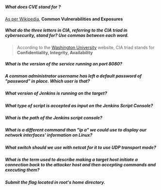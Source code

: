  
##### What does CVE stand for ?
[As per Wikipedia](https://en.wikipedia.org/wiki/Common_Vulnerabilities_and_Exposures), **Common Vulnerabilities and Exposures**
##### What do the three letters in CIA, referring to the CIA triad in cybersecurity, stand for? Use commas between each word.
>According to the [Washington University](https://informationsecurity.wustl.edu/items/confidentiality-integrity-and-availability-the-cia-triad/#:~:text=The%20CIA%20Triad%E2%80%94Confidentiality%2C%20Integrity,to%20these%20three%20crucial%20components.) website, CIA triad stands for **Confidentiality, Integrity, Availability**

##### What is the version of the service running on port 8080?

##### A common administrator username has left a default password of "password" in place. Which user is that?

##### What version of Jenkins is running on the target?

##### What type of script is accepted as input on the Jenkins Script Console?

##### What is the path of the Jenkins script console?

##### What is a different command than "ip a" we could use to display our network interfaces' information on Linux?

##### What switch should we use with netcat for it to use UDP transport mode?

##### What is the term used to describe making a target host initiate a connection back to the attacker host and then accepting commands and executing them?

##### Submit the flag located in root's home directory.

